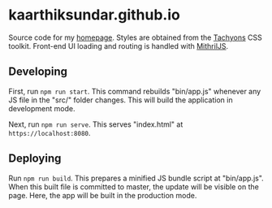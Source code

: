 # kaarthiksundar.github.io

Source code for my [homepage](https://kaarthiksundar.github.io). Styles are obtained from the [Tachyons](https://tachyons.io) CSS toolkit. Front-end
UI loading and routing is handled with [MithrilJS](https://mithril.js.org).

## Developing
First, run `npm run start`. This command rebuilds "bin/app.js" whenever any JS file in the "src/" folder changes. This will build the application in development mode. 

Next, run `npm run serve`. This serves "index.html" at `https://localhost:8080`. 

## Deploying
Run `npm run build`. This prepares a minified JS bundle script at "bin/app.js". When this built file is committed to master, the update will be visible on the page. Here, the app will be built in the production mode.

